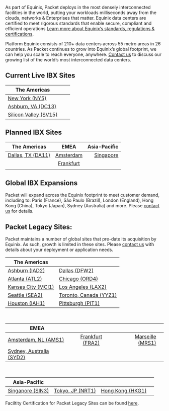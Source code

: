 <!-- <meta>
{
   "title":"Data Centers",
    "description":"Locations, certifications, & speed tests for our global data centers.",
    "tag":["datacenters", "locations", "facilities"],
    "seo-title": "Bare Metal Cloud Data Centers -- Packet Developer Docs",
    "seo-description": "Locations, certifications, & speed tests for our global datacenters.",
    "og-title": "Data Centers",
    "og-description": "Locations, certifications, & speed tests for our global data centers.",
    "og-image": "/images/packet-product-docs.png"
}
</meta> -->

As part of Equinix, Packet deploys in the most densely interconnected facilities in the world, putting your workloads milliseconds away from the clouds, networks & Enterprises that matter. Equinix data centers are certified to meet rigorous standards that enable secure, compliant and efficient operations  [Learn more about Equinix’s standards, regulations & certifications](https://www.equinix.com/data-centers/design/standards-compliance/).

Platform Equinix consists of 210+ data centers across 55 metro areas in 26 countries. As Packet continues to grow into Equinix’s global footprint, we can help you scale to reach everyone, anywhere. [Contact us](https://www.packet.com/about/contact/) to discuss our growing list of the world’s most interconnected data centers.


## Current Live IBX Sites

| The Americas   |            |   |
|----------|:-------------:|------:|
|[New York (NY5)](https://www.packet.com/cloud/locations/new-york/)  |  |  |
|[Ashburn, VA (DC13)](https://www.packet.com/cloud/locations/ashburn/) |     |    |
|[Silicon Valley (SV15)](https://www.packet.com/cloud/locations/silicon-valley/) | | |

## Planned IBX Sites

| The Americas   |      EMEA      |  Asia-Pacific |
|----------|:-------------:|------:|
|[Dallas, TX (DA11)](https://www.packet.com/cloud/locations/dallas/)| [Amsterdam](https://www.packet.com/cloud/locations/amsterdam/) | [Singapore](https://www.packet.com/cloud/locations/singapore/) |
| |   [Frankfurt](https://www.packet.com/cloud/locations/frankfurt/)  |    |
| | | |

## Global IBX Expansions
Packet will expand across the Equinix footprint to meet customer demand, including to: Paris (France), São Paulo (Brazil), London (England), Hong Kong (China), Tokyo (Japan), Sydney (Australia) and more.  Please [contact us](https://www.packet.com/about/contact/) for details.

## Packet Legacy Sites:

Packet maintains a number of global sites that pre-date its acquisition by Equinix. As such, growth is limited in these sites. Please [contact us](https://www.packet.com/about/contact/) with details about your deployment or application needs. 
<br>


| The Americas|  |
| ----------- | ----------- |
|[Ashburn (IAD2)](https://www.packet.com/cloud/locations/iad2/)  |  [Dallas (DFW2)](https://www.packet.com/cloud/locations/dfw2/) | [New York (EWR1)](https://www.packet.com/cloud/locations/new-york-metro/)  |
|[Atlanta (ATL2)](https://www.packet.com/cloud/locations/atlanta/) |    [Chicago (ORD4)](https://www.packet.com/cloud/locations/chicago/)   |  [Detroit (DTW1)](https://www.packet.com/cloud/locations/detriot/)  |
|[Kansas City (MCI1)](https://www.packet.com/cloud/locations/kansas-city/)  | [Los Angeles (LAX2)](https://www.packet.com/cloud/locations/los-angeles/) | [Phoenix (PHX1)](https://www.packet.com/cloud/locations/phoenix/)    |
|[Seattle (SEA2)](https://www.packet.com/cloud/locations/seattle/) | [Toronto, Canada (YYZ1)](https://www.packet.com/cloud/locations/toronto/) | [Silicon Valley (SJC1)](https://www.packet.com/cloud/locations/sjc1/) 
| [Houston (IAH1)](https://www.packet.com/cloud/locations/houston/) | [Pittsburgh (PIT1)](https://www.packet.com/cloud/locations/phoenix/)
<br>


| EMEA   |                 |   | |
|----------|:-------------:|------:|------:|
| [Amsterdam, NL (AMS1)](https://www.packet.com/cloud/locations/ams1/) | [Frankfurt (FRA2)](https://www.packet.com/cloud/locations/ams1/) | [Marseille (MRS1)](https://www.packet.com/cloud/locations/marseille/)
| [Sydney, Australia (SYD2)](https://www.packet.com/cloud/locations/sydney/) 
<br>


| Asia-Pacific   |                 |   | |
|----------|:-------------:|------:|------:|
| [Singapore (SIN3)](https://www.packet.com/cloud/locations/sin3/) | [Tokyo, JP (NRT1)](https://www.packet.com/cloud/locations/nrt1/) | [Hong Kong (HKG1)](https://www.packet.com/cloud/locations/hong-kong/)

Faciltity Certification for Packet Legacy Sites can be found [here](https://www.packet.com/developers/docs/getting-started/legal-compliance/legacy-certifications/). 

